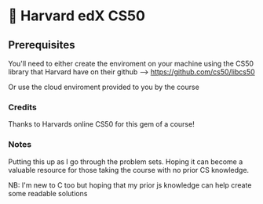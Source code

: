 # :eagle: Harvard edX CS50

## Prerequisites

You'll need to either create the enviroment on your machine using the CS50 library that Harvard have on their github --> https://github.com/cs50/libcs50 

Or use the cloud enviroment provided to you by the course

### Credits

Thanks to Harvards online CS50 for this gem of a course!

### Notes

Putting this up as I go through the problem sets. Hoping it can become a valuable resource for those taking the course with no prior CS knowledge.

NB: I'm new to C too but hoping that my prior js knowledge can help create some readable solutions 
